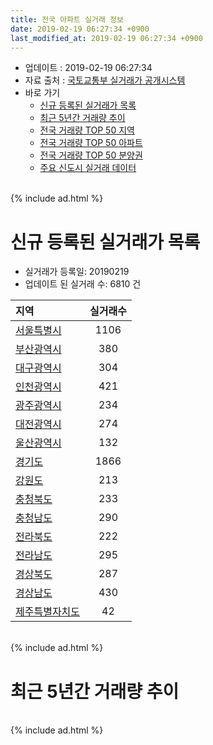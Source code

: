 ```yaml
---
title: 전국 아파트 실거래 정보
date: 2019-02-19 06:27:34 +0900
last_modified_at: 2019-02-19 06:27:34 +0900
---
```


* 업데이트 : 2019-02-19 06:27:34
* 자료 출처 : [국토교통부 실거래가 공개시스템](http://rt.molit.go.kr)
* 바로 가기
    * [신규 등록된 실거래가 목록](#신규-등록된-실거래가-목록)
    * [최근 5년간 거래량 추이](#최근-5년간-거래량-추이)
    * [전국 거래량 TOP 50 지역](https://ayogom.github.io/apt-trade-info/최근-3개월-전국에서-가장-거래가-많이-발생한-지역)
    * [전국 거래량 TOP 50 아파트](https://ayogom.github.io/apt-trade-info/최근-3개월-전국에서-가장-거래가-많이-발생한-아파트)
    * [전국 거래량 TOP 50 분양권](https://ayogom.github.io/apt-trade-info/최근-3개월-전국에서-가장-거래가-많이-발생한-분양권)
    * [주요 신도시 실거래 데이터](https://ayogom.github.io/apt-trade-info/주요-신도시)

<br>
{% include ad.html %}
<br>
<div class="dclickad" data-client="ayogom" data-slot="1550568889477"></div>

# 신규 등록된 실거래가 목록
* 실거래가 등록일: 20190219
* 업데이트 된 실거래 수: 6810 건


|지역|실거래수|
|:---|:---:|
|[서울특별시](https://ayogom.github.io/apt-trade-info/서울특별시)|1106|
|[부산광역시](https://ayogom.github.io/apt-trade-info/부산광역시)|380|
|[대구광역시](https://ayogom.github.io/apt-trade-info/대구광역시)|304|
|[인천광역시](https://ayogom.github.io/apt-trade-info/인천광역시)|421|
|[광주광역시](https://ayogom.github.io/apt-trade-info/광주광역시)|234|
|[대전광역시](https://ayogom.github.io/apt-trade-info/대전광역시)|274|
|[울산광역시](https://ayogom.github.io/apt-trade-info/울산광역시)|132|
|[경기도](https://ayogom.github.io/apt-trade-info/경기도)|1866|
|[강원도](https://ayogom.github.io/apt-trade-info/강원도)|213|
|[충청북도](https://ayogom.github.io/apt-trade-info/충청북도)|233|
|[충청남도](https://ayogom.github.io/apt-trade-info/충청남도)|290|
|[전라북도](https://ayogom.github.io/apt-trade-info/전라북도)|222|
|[전라남도](https://ayogom.github.io/apt-trade-info/전라남도)|295|
|[경상북도](https://ayogom.github.io/apt-trade-info/경상북도)|287|
|[경상남도](https://ayogom.github.io/apt-trade-info/경상남도)|430|
|[제주특별자치도](https://ayogom.github.io/apt-trade-info/제주특별자치도)|42|


<br>
{% include ad.html %}
<br>
<div class="dclickad" data-client="ayogom" data-slot="1550568889477"></div>


# 최근 5년간 거래량 추이


<div style="width:100%;">
    <canvas id="deal_progress" height="200"></canvas>
</div>


<script>
new Chart(document.getElementById("deal_progress"), {
    type: 'line',
    data: {
        labels: ['201402','201403','201404','201405','201406','201407','201408','201409','201410','201411','201412','201501','201502','201503','201504','201505','201506','201507','201508','201509','201510','201511','201512','201601','201602','201603','201604','201605','201606','201607','201608','201609','201610','201611','201612','201701','201702','201703','201704','201705','201706','201707','201708','201709','201710','201711','201712','201801','201802','201803','201804','201805','201806','201807','201808','201809','201810','201811','201812','201901','201902'],
        datasets: [{
            label: '매매',
            pointRadius: 1,
            data: [56822, 60779, 46547, 42556, 42780, 47567, 57315, 64290, 62704, 47563, 44902, 60349, 54831, 85406, 70090, 59811, 61037, 60529, 51281, 54399, 63301, 46137, 36029, 34920, 35905, 52371, 52277, 50514, 58854, 57800, 58306, 59594, 69631, 44845, 35323, 29655, 41309, 50331, 46535, 58109, 61468, 60894, 43767, 45835, 38753, 42593, 39219, 62643, 53332, 65267, 43249, 44512, 44099, 43848, 66036, 59248, 52520, 36955, 32463, 28014, 6194],
            borderColor: "rgba(255, 201, 14, 1)",
            backgroundColor: "rgba(255, 201, 14, 0.5)",
            fill: false,
            lineTension: 0
        },{
            label: '전월세',
            pointRadius: 1,
            data: [60091, 57999, 49512, 47050, 45938, 49208, 50654, 51053, 56607, 49069, 51708, 59570, 52899, 62595, 50861, 46268, 46075, 47839, 46912, 42239, 52570, 45225, 50894, 52764, 52933, 55269, 48971, 45978, 47037, 48766, 50338, 48389, 57381, 48868, 53181, 49386, 60706, 55640, 47179, 47197, 49234, 50072, 50442, 50813, 43969, 49484, 51252, 58047, 53523, 62518, 49322, 48321, 48590, 48920, 50210, 48096, 54774, 46409, 47225, 42605, 12597],
            borderColor: "rgba(0, 141, 185, 1)",
            backgroundColor: "rgba(0, 141, 185, 0.5)",
            fill: false,
            lineTension: 0
        }
        ]
    },
    options: {
        responsive: true,
        title: {
            display: false
        },
        tooltips: {
            mode: 'index',
            intersect: false
        },
        hover: {
            mode: 'nearest',
            intersect: true
        },
        scales: {
            xAxes: [{
                display: true,
                scaleLabel: {
                    display: true,
                    labelString: '년/월'
                }
            }],
            yAxes: [{
                display: true,
                ticks: {
                    suggestedMin: 0,
                },
                scaleLabel: {
                    display: true,
                    labelString: '실거래 수'
                }
            }]
        }
    }
});

<div class="dclickad" data-client="ayogom" data-slot="1550568889477"></div>

</script>

<div class="dclickad" data-client="ayogom" data-slot="1550568889477"></div>
<br>
{% include ad.html %}
<br>


